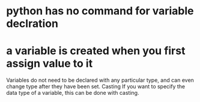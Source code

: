 # python has no  command for variable declration 
# a variable is created when you first assign value to it
Variables do not need to be declared with any particular type, and can even change type after they have been set.
Casting
If you want to specify the data type of a variable, this can be done with casting.
